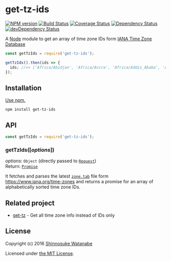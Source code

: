 # get-tz-ids

[![NPM version](https://img.shields.io/npm/v/get-tz-ids.svg)](https://www.npmjs.com/package/get-tz-ids)
[![Build Status](https://travis-ci.org/shinnn/get-tz-ids.svg?branch=master)](https://travis-ci.org/shinnn/get-tz-ids)
[![Coverage Status](https://img.shields.io/coveralls/shinnn/get-tz-ids.svg)](https://coveralls.io/github/shinnn/is-gist-starred?branch=master)
[![Dependency Status](https://david-dm.org/shinnn/get-tz-ids.svg)](https://david-dm.org/shinnn/get-tz-ids)
[![devDependency Status](https://david-dm.org/shinnn/get-tz-ids/dev-status.svg)](https://david-dm.org/shinnn/get-tz-ids#info=devDependencies)

A [Node](https://nodejs.org/) module to get an array of time zone IDs form [IANA Time Zone Database](https://www.iana.org/time-zones)

```javascript
const getTzIds = require('get-tz-ids');

getTzIds().then(ids => {
  ids; //=> ['Africa/Abidjan', 'Africa/Accra', 'Africa/Addis_Ababa', 'Africa/Algiers', ...]
});
```

## Installation

[Use npm.](https://docs.npmjs.com/cli/install)

```
npm install get-tz-ids
```

## API

```javascript
const getTzIds = require('get-tz-ids');
```

### getTzIds([*options*])

*options*: `Object` (directly passed to [`Request`](https://github.com/request/request#requestoptions-callback))  
Return: [`Promise`](http://www.ecma-international.org/ecma-262/6.0/#sec-promise-constructor)

It fetches and parses the latest [`zone.tab`](https://en.wikipedia.org/wiki/List_of_tz_database_time_zones) file form <https://www.iana.org/time-zones> and returns a promise for an array of alphabetically sorted time zone IDs.

## Related project

* [get-tz](https://github.com/shinnn/get-tz) - Get all time zone info instead of IDs only

## License

Copyright (c) 2016 [Shinnosuke Watanabe](https://github.com/shinnn)

Licensed under [the MIT License](./LICENSE).
